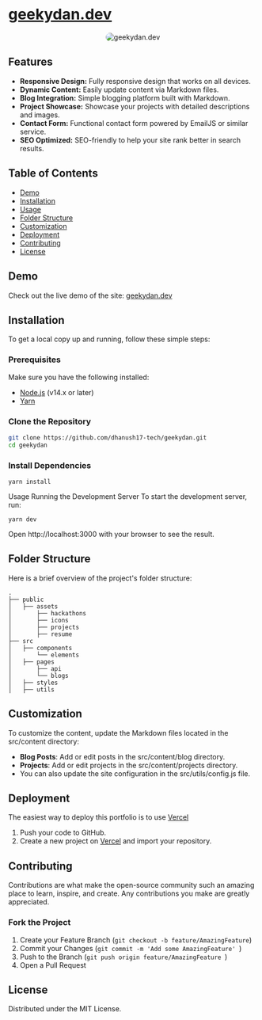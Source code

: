 <h1 style="font-size: 30px; color: #0284c7; font-weight: bold;"><a href="https://geekydan.dev">
geekydan.dev
</a></h1>

<p align="center">
  <img src="https://pbs.twimg.com/media/GCAYfIQW0AAczqR?format=jpg&name=4096x4096" alt="geekydan.dev" style=" border-radius: 15px;">
</p>


## Features

- **Responsive Design:** Fully responsive design that works on all devices.
- **Dynamic Content:** Easily update content via Markdown files.
- **Blog Integration:** Simple blogging platform built with Markdown.
- **Project Showcase:** Showcase your projects with detailed descriptions and images.
- **Contact Form:** Functional contact form powered by EmailJS or similar service.
- **SEO Optimized:** SEO-friendly to help your site rank better in search results.

## Table of Contents

- [Demo](#demo)
- [Installation](#installation)
- [Usage](#usage)
- [Folder Structure](#folder-structure)
- [Customization](#customization)
- [Deployment](#deployment)
- [Contributing](#contributing)
- [License](#license)

## Demo

Check out the live demo of the site: [geekydan.dev](https://geekydan.dev)

## Installation

To get a local copy up and running, follow these simple steps:

### Prerequisites

Make sure you have the following installed:
- [Node.js](https://nodejs.org/) (v14.x or later)
- [Yarn](https://yarnpkg.com/)

### Clone the Repository

```bash
git clone https://github.com/dhanush17-tech/geekydan.git
cd geekydan
```
### Install Dependencies
```
yarn install
```
Usage
Running the Development Server
To start the development server, run:

```
yarn dev
```
Open http://localhost:3000 with your browser to see the result.

## Folder Structure
Here is a brief overview of the project's folder structure:

```
.
├── public
│   ├── assets
│       ├── hackathons
│       ├── icons
│       ├── projects
│       ├── resume
├── src
│   ├── components
│       └── elements
│   ├── pages
│       ├── api
│       └── blogs
│   ├── styles
│   ├── utils

```
## Customization
To customize the content, update the Markdown files located in the src/content directory:

- **Blog Posts**: Add or edit posts in the src/content/blog directory.
- **Projects**: Add or edit projects in the src/content/projects directory.
- You can also update the site configuration in the src/utils/config.js file.

## Deployment
The easiest way to deploy this portfolio is to use [Vercel](https://vercel.com)

1. Push your code to GitHub.
2. Create a new project on [Vercel](https://vercel.com) and import your repository.

## Contributing
Contributions are what make the open-source community such an amazing place to learn, inspire, and create. Any contributions you make are greatly appreciated.

### Fork the Project
1. Create your Feature Branch (```git checkout -b feature/AmazingFeature```)
2. Commit your Changes (```git commit -m 'Add some AmazingFeature' ```)
3. Push to the Branch (```git push origin feature/AmazingFeature ```)
4. Open a Pull Request

## License
Distributed under the MIT License.